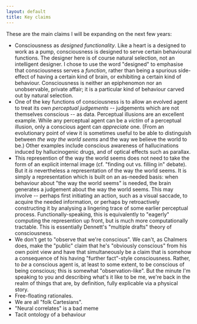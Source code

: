 ```yaml
---
layout: default
title: Key claims
---
```


These are the main claims I will be expanding on the next few years:

* Consciousness as _designed functionality_. Like a heart is a designed
  to work as a pump, consciousness is designed to serve certain
  behavioural functions. The designer here is of course natural
  selection, not an intelligent designer. I chose to use the word
  "designed" to emphasise that consciousness serves a _function_, rather
  than being a spurious side-effect of having a certain kind of brain,
  or exhibiting a certain kind of behaviour. Consciousness is neither an
  epiphenomon nor an unobservable, private affair; it is a particular
  kind of behaviour carved out by natural selection.
* One of the key functions of consciousness is to allow an evolved agent
  to treat its own _perceptual judgements_ -- judgements which are not
  themselves conscious -- as data. Perceptual illusions are an excellent
  example. While any perceptual agent can be a _victim_ of a perceptual
  illusion, only a conscious agent can _appreciate_ one. (From an
  evolutionary point of view it is sometimes useful to be able to
  distinguish between _the way the world seems_ and the way we believe
  the world to be.) Other examples include conscious awareness of
  hallucinations induced by hallucinogenic drugs, and of optical effects
  such as parallax.
* This represention of the way the world seems does not need to take the
  form of an explicit internal image (cf. "finding out vs. filling in"
  debate). But it _is_ nevertheless a representation of the way the
  world seems. It is simply a representation which is built on an
  as-needed basis: when behaviour about "the way the world seems" is
  needed, the brain generates a judgement about the way the world seems.
  This may involve -- perhaps first initiating an action, such as a
  visual saccade, to acquire the needed information, or perhaps by
  retroactively constructing it by analysing a lingering trace of some
  earlier perceptual process. Functionally-speaking, this is
  equivalently to "eagerly" computing the represention up front, but is
  much more computationally tractable. This is essentially Dennett's
  "multiple drafts" theory of consciousness.
* We don't get to "observe that we're conscious". We can't, as Chalmers
  does, make the "public" claim that he's "obviously conscious" from his
  own point view and have that simultaneously be a claim that is somehow
  a consequence of his having "further fact"-style consciousness.
  Rather, to _be_ a conscious agent is, at least to some extent, to be
  conscious of being conscious; this is somewhat "observation-like". But
  the minute I'm speaking to you and describing what's it like to be me,
  we're back in the realm of things that are, by definition, fully
  explicable via a physical story.
* Free-floating rationales.
* We are all "folk Cartesians".
* "Neural correlates" is a bad meme
* Tacit ontology of a behaviour
